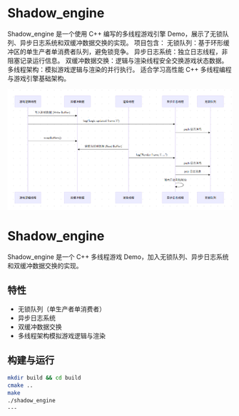 # Shadow_engine
Shadow_engine 是一个使用 C++ 编写的多线程游戏引擎 Demo，展示了无锁队列、异步日志系统和双缓冲数据交换的实现。 
项目包含：  无锁队列：基于环形缓冲区的单生产者单消费者队列，避免锁竞争。 
异步日志系统：独立日志线程，非阻塞记录运行信息。 双缓冲数据交换：逻辑与渲染线程安全交换游戏状态数据。 
多线程架构：模拟游戏逻辑与渲染的并行执行。 适合学习高性能 C++ 多线程编程与游戏引擎基础架构。

![alt text](outer/image.png)

# Shadow_engine

Shadow_engine 是一个 C++ 多线程游戏 Demo，加入无锁队列、异步日志系统和双缓冲数据交换的实现。

## 特性
- 无锁队列（单生产者单消费者）
- 异步日志系统
- 双缓冲数据交换
- 多线程架构模拟游戏逻辑与渲染

## 构建与运行
```bash
mkdir build && cd build
cmake ..
make
./shadow_engine
---